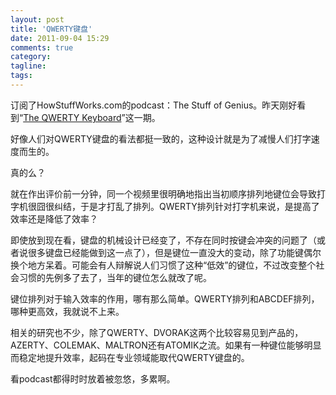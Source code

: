 ```yaml
---
layout: post
title: 'QWERTY键盘'
date: 2011-09-04 15:29
comments: true
category: 
tagline: 
tags:
---
```

    

订阅了HowStuffWorks.com的podcast：The Stuff of Genius。昨天刚好看到“[The QWERTY Keyboard](http://videos.howstuffworks.com/howstuffworks/40391-the-stuff-of-genius-the-qwerty-keyboard-video.htm)”这一期。

好像人们对QWERTY键盘的看法都挺一致的，这种设计就是为了减慢人们打字速度而生的。

真的么？

就在作出评价前一分钟，同一个视频里很明确地指出当初顺序排列地键位会导致打字机很囧很纠结，于是才打乱了排列。QWERTY排列针对打字机来说，是提高了效率还是降低了效率？

即使放到现在看，键盘的机械设计已经变了，不存在同时按键会冲突的问题了（或者说很多键盘已经能做到这一点了），但是键位一直没大的变动，除了功能键偶尔换个地方呆着。可能会有人辩解说人们习惯了这种“低效”的键位，不过改变整个社会习惯的先例多了去了，当年的键位怎么就改了呢。

键位排列对于输入效率的作用，哪有那么简单。QWERTY排列和ABCDEF排列，哪种更高效，我就说不上来。

相关的研究也不少，除了QWERTY、DVORAK这两个比较容易见到产品的，AZERTY、COLEMAK、MALTRON还有ATOMIK之流。如果有一种键位能够明显而稳定地提升效率，起码在专业领域能取代QWERTY键盘的。

看podcast都得时时放着被忽悠，多累啊。
